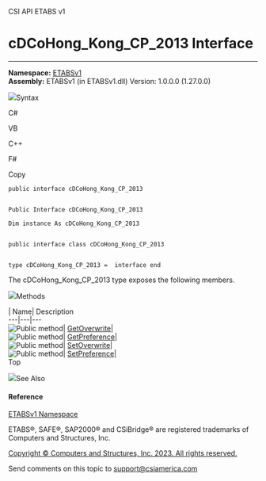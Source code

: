﻿

CSI API ETABS v1

# cDCoHong_Kong_CP_2013 Interface  
  
---  
  
**Namespace:** [ETABSv1](2780f1b8-2033-5289-2298-1cdb2a7508d9.htm)  
**Assembly:** ETABSv1 (in ETABSv1.dll) Version: 1.0.0.0 (1.27.0.0)

![](../icons/SectionExpanded.png)Syntax

C#

VB

C++

F#

Copy

    
    
    public interface cDCoHong_Kong_CP_2013
    
    
    Public Interface cDCoHong_Kong_CP_2013
    
    Dim instance As cDCoHong_Kong_CP_2013
    
    
    public interface class cDCoHong_Kong_CP_2013
    
    
    type cDCoHong_Kong_CP_2013 =  interface end

The cDCoHong_Kong_CP_2013 type exposes the following members.

![](../icons/SectionExpanded.png)Methods

| Name| Description  
---|---|---  
![Public method](../icons/pubmethod.gif)|
[GetOverwrite](c59ec813-288b-71c2-29c2-a5a557597b74.htm)|  
![Public method](../icons/pubmethod.gif)|
[GetPreference](e95a09eb-6eae-7816-5c4e-919cf77d897b.htm)|  
![Public method](../icons/pubmethod.gif)|
[SetOverwrite](faebddf4-b236-150f-b3f4-a6e946f2e866.htm)|  
![Public method](../icons/pubmethod.gif)|
[SetPreference](345b2681-b6b3-60a7-971f-16e55826646f.htm)|  
Top

![](../icons/SectionExpanded.png)See Also

#### Reference

[ETABSv1 Namespace](2780f1b8-2033-5289-2298-1cdb2a7508d9.htm)

ETABS®, SAFE®, SAP2000® and CSiBridge® are registered trademarks of Computers
and Structures, Inc.  

[Copyright © Computers and Structures, Inc. 2023. All rights
reserved.](http://www.csiamerica.com)

Send comments on this topic to
[support@csiamerica.com](mailto:support%40csiamerica.com?Subject=CSI%20API%20ETABS%20v1)

